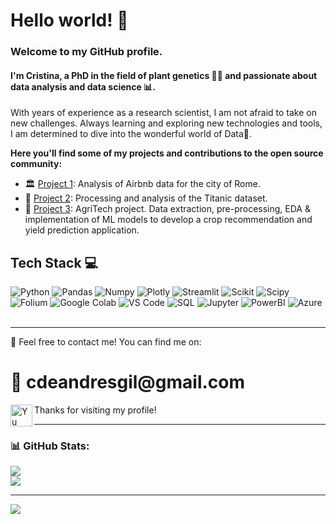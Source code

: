 # Hello world! 👋

### Welcome to my GitHub profile. 

#### I'm Cristina, a PhD in the field of plant genetics 🌱🧬 and passionate about data analysis and data science 📊. 

With years of experience as a research scientist, I am not afraid to take on new challenges. Always learning and exploring new technologies and tools, I am determined to dive into the wonderful world of Data🚀.

**Here you'll find some of my projects and contributions to the open source community:**

- 🏛️ [Project 1](https://github.com/CrisDAndres/proyecto_airbnb): Analysis of Airbnb data for the city of Rome.
- 🚢 [Project 2](https://github.com/CrisDAndres/proyecto_titanic): Processing and analysis of the Titanic dataset.
- 🌱 [Project 3](https://github.com/CrisDAndres/proyecto_agrotech): AgriTech project. Data extraction, pre-processing, EDA & implementation of ML models to develop a crop recommendation and yield prediction application.

## Tech Stack 💻

![Python](https://img.shields.io/badge/Python-14354C?style=for-the-badge&logo=python&logoColor=white)
![Pandas](https://img.shields.io/badge/pandas-150458.svg?style=for-the-badge&logo=pandas&logoColor=white)
![Numpy](https://img.shields.io/badge/NumPy-013243.svg?style=for-the-badge&logo=NumPy&logoColor=white)
![Plotly](https://img.shields.io/badge/Plotly-3F4F75.svg?style=for-the-badge&logo=Plotly&logoColor=white)
![Streamlit](https://img.shields.io/badge/Streamlit-FF4B4B.svg?style=for-the-badge&logo=Streamlit&logoColor=white)
![Scikit](https://img.shields.io/badge/scikitlearn-F7931E.svg?style=for-the-badge&logo=scikit-learn&logoColor=white)
![Scipy](https://img.shields.io/badge/SciPy-8CAAE6.svg?style=for-the-badge&logo=SciPy&logoColor=white)
![Folium](https://img.shields.io/badge/Folium-77B829.svg?style=for-the-badge&logo=Folium&logoColor=white)
![Google Colab](https://img.shields.io/badge/Colab-F9AB00?style=for-the-badge&logo=googlecolab&color=525252)
![VS Code](https://img.shields.io/badge/Visual_Studio_Code-0078D4?style=for-the-badge&logo=visual%20studio%20code&logoColor=white)
![SQL](https://img.shields.io/badge/MySQL-005C84?style=for-the-badge&logo=mysql&logoColor=white)
![Jupyter](https://img.shields.io/badge/Jupyter-F37626.svg?&style=for-the-badge&logo=Jupyter&logoColor=white)
![PowerBI](https://img.shields.io/badge/PowerBI-F2C811?style=for-the-badge&logo=Power%20BI&logoColor=white)
![Azure](https://img.shields.io/badge/Azure_DevOps-0078D7?style=for-the-badge&logo=azure-devops&logoColor=white)
 <br><br>

---
💬 Feel free to contact me! You can find me on:

<h1>📧 cdeandresgil@gmail.com </h1> 
<a href="https://www.linkedin.com/in/cristinadeandres"><img align="left" src="https://raw.githubusercontent.com/yushi1007/yushi1007/main/images/linkedin.svg" alt="Yu Shi | LinkedIn" width="35px"/></a>

Thanks for visiting my profile!

---
### 📊 GitHub Stats:
![](https://github-readme-stats.vercel.app/api?username=CrisDAndres&theme=buefy&hide_border=false&include_all_commits=false&count_private=false)<br/>
![](https://github-readme-stats.vercel.app/api/top-langs/?username=CrisDAndres&theme=buefy&hide_border=false&include_all_commits=false&count_private=false&layout=compact)

---
[![](https://visitcount.itsvg.in/api?id=CrisDAndres&icon=0&color=0)](https://visitcount.itsvg.in)

<!-- Proudly created with GPRM ( https://gprm.itsvg.in ) -->
